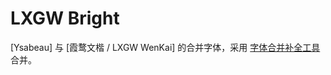 # LXGW Bright

[Ysabeau] 与 [霞鹜文楷 / LXGW WenKai] 的合并字体，采用 [字体合并补全工具](github.com/nowar-fonts/Warcraft-Font-Merger) 合并。
